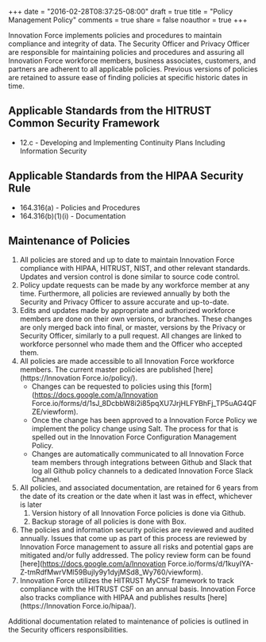 +++
date = "2016-02-28T08:37:25-08:00"
draft = true
title = "Policy Management Policy"
comments = true
share = false
noauthor = true
+++

Innovation Force implements policies and procedures to maintain compliance and integrity of data. The Security Officer and Privacy Officer are responsible for maintaining policies and procedures and assuring all Innovation Force workforce members, business associates, customers, and partners are adherent to all applicable policies. Previous versions of policies are retained to assure ease of finding policies at specific historic dates in time.

## Applicable Standards from the HITRUST Common Security Framework

* 12.c - Developing and Implementing Continuity Plans Including Information Security

## Applicable Standards from the HIPAA Security Rule

* 164.316(a) - Policies and Procedures
* 164.316(b)(1)(i) - Documentation

## Maintenance of Policies

1. All policies are stored and up to date to maintain Innovation Force compliance with HIPAA, HITRUST, NIST, and other relevant standards. Updates and version control is done similar to source code control.
2. Policy update requests can be made by any workforce member at any time. Furthermore, all policies are reviewed annually by both the Security and Privacy Officer to assure accurate and up-to-date.
3. Edits and updates made by appropriate and authorized workforce members are done on their own versions, or branches. These changes are only merged back into final, or master, versions by the Privacy or Security Officer, similarly to a pull request. All changes are linked to workforce personnel who made them and the Officer who accepted them.
4. All policies are made accessible to all Innovation Force workforce members. The current master policies are published [here](https://Innovation Force.io/policy/).
	* Changes can be requested to policies using this [form](https://docs.google.com/a/Innovation Force.io/forms/d/1sJ_8DcbbW8i2i85pqXU7JrjHLFYBhFj_TP5uAG4QFZE/viewform).
	* Once the change has been approved to a Innovation Force Policy we implement the policy change using Salt. The process for that is spelled out in the Innovation Force Configuration Management Policy.
	* Changes are automatically communicated to all Innovation Force team members through integrations between Github and Slack that log all Github policy channels to a dedicated Innovation Force Slack Channel.
5. All policies, and associated documentation, are retained for 6 years from the date of its creation or the date when it last was in effect, whichever is later
	1. Version history of all Innovation Force policies is done via Github.
	2. Backup storage of all policies is done with Box.
6. The policies and information security policies are reviewed and audited annually. Issues that come up as part of this process are reviewed by Innovation Force management to assure all risks and potential gaps are mitigated and/or fully addressed. The policy review form can be found [here](https://docs.google.com/a/Innovation Force.io/forms/d/1kuyIYA-Z-tmRdfMwrVMl59BujIy9y1dyjMSd8_Wy760/viewform).
7. Innovation Force utilizes the HITRUST MyCSF framework to track compliance with the HITRUST CSF on an annual basis. Innovation Force also tracks compliance with HIPAA and publishes results [here](https://Innovation Force.io/hipaa/).

Additional documentation related to maintenance of policies is outlined in the Security officers responsibilities.
